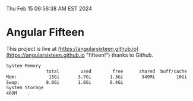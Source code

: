 Thu Feb 15 06:56:38 AM EST 2024

# Angular Fifteen


This project is live at [https://angularsixteen.github.io](https://angularsixteen.github.io "fifteen!") thanks to Github.

```bash
System Memory
               total        used        free      shared  buff/cache   available
Mem:            15Gi       3.7Gi       1.3Gi       349Mi        10Gi        11Gi
Swap:          8.0Gi       1.6Gi       6.4Gi
System Storage
460M	.
```
